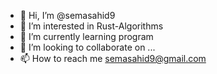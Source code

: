 - 👋 Hi, I’m @semasahid9
- 👀 I’m interested in Rust-Algorithms
- 🌱 I’m currently learning program
- 💞️ I’m looking to collaborate on ...
- 📫 How to reach me semasahid9@gmail.com

<!---
semasahid9/semasahid9 is a ✨ special ✨ repository because its `README.md` (this file) appears on your GitHub profile.
You can click the Preview link to take a look at your changes.
--->
